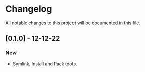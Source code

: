 # Changelog
All notable changes to this project will be documented in this file.

## [0.1.0] - 12-12-22
### New
- Symlink, Install and Pack tools.